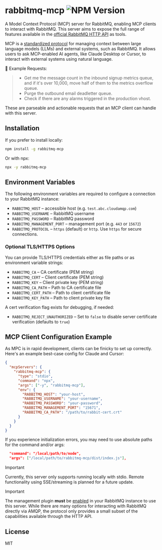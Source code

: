 # rabbitmq-mcp ![NPM Version](https://img.shields.io/npm/v/rabbitmq-mcp)

A Model Context Protocol (MCP) server for RabbitMQ, enabling MCP clients to interact with RabbitMQ. This server aims to expose the full range of features available in the [official RabbitMQ HTTP API](https://www.rabbitmq.com/docs/http-api-reference) as tools.

MCP is a [standardized protocol](https://modelcontextprotocol.io/) for managing context between large language models (LLMs) and external systems, such as RabbitMQ. It allows users to ask MCP-enabled AI agents, like Claude Desktop or Cursor, to interact with external systems using natural language.

💬 Example Requests:
> - Get me the message count in the inbound signup metrics queue, and if it's over 10,000, move half of them to the metrics overflow queue.
> - Purge the outbound email deadletter queue.
> - Check if there are any alarms triggered in the production vhost.

These are parseable and actionable requests that an MCP client can handle with this server.


## Installation

If you prefer to install locally:
```sh
npm install -g rabbitmq-mcp
```

Or with npx:

```sh
npx -y rabbitmq-mcp
```

## Environment Variables
The following environment variables are required to configure a connection to your RabbitMQ instance:

- `RABBITMQ_HOST` – accessible host (e.g. `test.abc.cloudamqp.com`)
- `RABBITMQ_USERNAME` – RabbitMQ username
- `RABBITMQ_PASSWORD` – RabbitMQ password
- `RABBITMQ_MANAGEMENT_PORT` – management port (e.g. `443` or `15672`)
- `RABBITMQ_PROTOCOL` – `https` (default) or `http`. Use `https` for secure connections.

### Optional TLS/HTTPS Options
You can provide TLS/HTTPS credentials either as file paths or as environment variable strings:
- `RABBITMQ_CA` – CA certificate (PEM string)
- `RABBITMQ_CERT` – Client certificate (PEM string)
- `RABBITMQ_KEY` – Client private key (PEM string)
- `RABBITMQ_CA_PATH` – Path to CA certificate file
- `RABBITMQ_CERT_PATH` – Path to client certificate file
- `RABBITMQ_KEY_PATH` – Path to client private key file

A cert verification flag exists for debugging, if needed:
- `RABBITMQ_REJECT_UNAUTHORIZED` – Set to `false` to disable server certificate verification (defaults to `true`)

## MCP Client Configuration Example

As MPC is in rapid development, clients can be finicky to set up correctly. Here's an example best-case config for Claude and Cursor:

```json
{
  "mcpServers": {
    "rabbitmq-mcp": {
      "type": "stdio",
      "command": "npx",
      "args": ["-y", "rabbitmq-mcp"],
      "env": {
        "RABBITMQ_HOST": "your-host",
        "RABBITMQ_USERNAME": "your-username",
        "RABBITMQ_PASSWORD": "your-password",
        "RABBITMQ_MANAGEMENT_PORT": "15671",
        "RABBITMQ_CA_PATH": "/path/to/rabbit-cert.crt"
      }
    }
  }
}
```

If you experience initialization errors, you may need to use absolute paths for the command and/or args:

```json
  "command": "/local/path/to/node",
  "args": ["/local/path/to/rabbitmq-mcp/dist/index.js"],
```

> [!IMPORTANT]
> Currently, this server only supports running locally with stdio. Remote functionality using SSE/streaming is planned for a future update.

> [!IMPORTANT]
> The management plugin **must** be [enabled](https://www.rabbitmq.com/docs/management#getting-started) in your RabbitMQ instance to use this server. While there are many options for interacting with RabbitMQ directly via AMQP, the protocol only provides a small subset of the capabilities available through the HTTP API.

## License

MIT